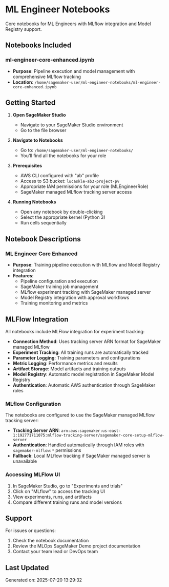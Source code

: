 # ML Engineer Notebooks

Core notebooks for ML Engineers with MLflow integration and Model Registry support.

## Notebooks Included

### ml-engineer-core-enhanced.ipynb

- **Purpose**: Pipeline execution and model management with comprehensive MLflow tracking
- **Location**: `/home/sagemaker-user/ml-engineer-notebooks/ml-engineer-core-enhanced.ipynb`

## Getting Started

1. **Open SageMaker Studio**
   - Navigate to your SageMaker Studio environment
   - Go to the file browser

2. **Navigate to Notebooks**
   - Go to: `/home/sagemaker-user/ml-engineer-notebooks/`
   - You'll find all the notebooks for your role

3. **Prerequisites**
   - AWS CLI configured with "ab" profile
   - Access to S3 bucket: `lucaskle-ab3-project-pv`
   - Appropriate IAM permissions for your role (MLEngineerRole)
   - SageMaker managed MLflow tracking server access

4. **Running Notebooks**
   - Open any notebook by double-clicking
   - Select the appropriate kernel (Python 3)
   - Run cells sequentially

## Notebook Descriptions

### ML Engineer Core Enhanced
- **Purpose**: Training pipeline execution with MLflow and Model Registry integration
- **Features**:
  - Pipeline configuration and execution
  - SageMaker training job management
  - MLflow experiment tracking with SageMaker managed server
  - Model Registry integration with approval workflows
  - Training monitoring and metrics

## MLFlow Integration

All notebooks include MLFlow integration for experiment tracking:

- **Connection Method**: Uses tracking server ARN format for SageMaker managed MLflow
- **Experiment Tracking**: All training runs are automatically tracked
- **Parameter Logging**: Training parameters and configurations
- **Metric Logging**: Performance metrics and results
- **Artifact Storage**: Model artifacts and training outputs
- **Model Registry**: Automatic model registration in SageMaker Model Registry
- **Authentication**: Automatic AWS authentication through SageMaker roles

### MLflow Configuration

The notebooks are configured to use the SageMaker managed MLflow tracking server:
- **Tracking Server ARN**: `arn:aws:sagemaker:us-east-1:192771711075:mlflow-tracking-server/sagemaker-core-setup-mlflow-server`
- **Authentication**: Handled automatically through IAM roles with `sagemaker-mlflow:*` permissions
- **Fallback**: Local MLflow tracking if SageMaker managed server is unavailable

### Accessing MLFlow UI

1. In SageMaker Studio, go to "Experiments and trials"
2. Click on "MLflow" to access the tracking UI
3. View experiments, runs, and artifacts
4. Compare different training runs and model versions

## Support

For issues or questions:
1. Check the notebook documentation
2. Review the MLOps SageMaker Demo project documentation
3. Contact your team lead or DevOps team

## Last Updated

Generated on: 2025-07-20 13:29:32
